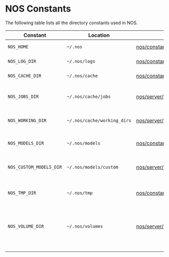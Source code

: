 # NOS Constants

The following table lists all the directory constants used in NOS.

| Constant | Location | File | Description |
| -------- | -------- | ---- | ----------- |
| `NOS_HOME` | `~/.nos` | [nos/constants.py](nos/constants.py) | NOS HOME directory |
| `NOS_LOG_DIR` | `~/.nos/logs` | [nos/constants.py](nos/constants.py) | NOS logs directory |
| `NOS_CACHE_DIR` | `~/.nos/cache` | [nos/constants.py](nos/constants.py) | NOS cache directory |
| `NOS_JOBS_DIR` | `~/.nos/cache/jobs` | [nos/server/train/config.py](nos/server/train/config.py) | NOS training jobs directory |
| `NOS_WORKING_DIR` | `~/.nos/cache/working_dirs` | [nos/server/train.py](nos/constants.py) | NOS working directory |
| | | | |
| `NOS_MODELS_DIR` | `~/.nos/models` | [nos/constants.py](nos/constants.py) | NOS models directory |
| `NOS_CUSTOM_MODELS_DIR` | `~/.nos/models/custom` | [nos/server/train/config.py](nos/server/train/config.py) | NOS custom models directory |
| | | | |
| `NOS_TMP_DIR` | `~/.nos/tmp` | [nos/constants.py](nos/constants.py) | NOS temporary directory |
| `NOS_VOLUME_DIR` | `~/.nos/volumes` | [nos/server/train/dreambooth.py](nos/server/train/dreambooth.py) | NOS volume directory for cross-mount training jobs |
| | | | |
